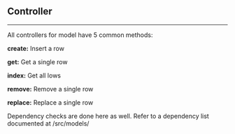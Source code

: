 ## Controller
* * *
All controllers for model have 5 common methods:
 
 **create:** Insert a row
 
 **get:** Get a single row
 
 **index:** Get all lows
 
 **remove:** Remove a single row

 **replace:** Replace a single row
 
 Dependency checks are done here as well. Refer to a dependency list documented at /src/models/

